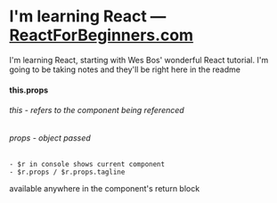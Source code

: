 # I'm learning React — [ReactForBeginners.com](https://ReactForBeginners.com)

I'm learning React, starting with Wes Bos' wonderful React tutorial. I'm going to be taking notes and they'll be right here in the readme

#### this.props
###### this - refers to the component being referenced
###### props - object passed 
    - $r in console shows current component
    - $r.props / $r.props.tagline
available anywhere in the component's return block